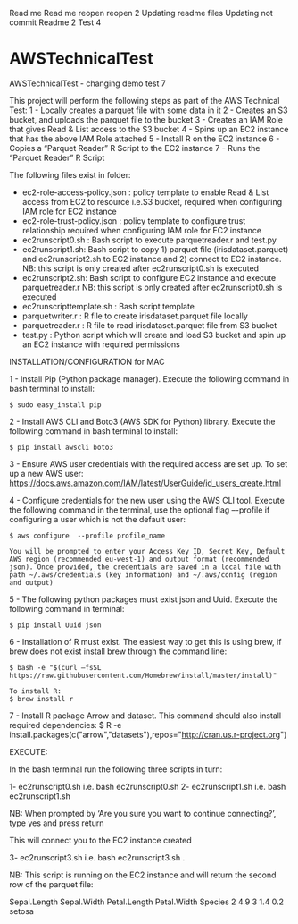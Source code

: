 ﻿Read me Read me reopen reopen 2 Updating readme files Updating not commit Readme 2 Test 4
# AWSTechnicalTest
AWSTechnicalTest - changing demo test 7


This project will perform the following steps as part of the AWS Technical Test:
1 - Locally creates a parquet file with some data in it
2 - Creates an S3 bucket, and uploads the parquet file to the bucket
3 - Creates an IAM Role that gives Read & List access to the S3 bucket
4 - Spins up an EC2 instance that has the above IAM Role attached 
5 - Install R on the EC2 instance
6 - Copies a “Parquet Reader” R Script to the EC2 instance 
7 - Runs the “Parquet Reader” R Script 


The following files exist in folder:
- ec2-role-access-policy.json : policy template to enable Read & List access from EC2 to resource i.e.S3 bucket, required when configuring IAM role for EC2 instance
- ec2-role-trust-policy.json : policy template to configure trust relationship required when configuring IAM role for EC2 instance
- ec2runscript0.sh : Bash script to execute parquetreader.r and test.py
- ec2runscript1.sh:  Bash script to copy 1) parquet file (irisdataset.parquet) and ec2runscript2.sh to EC2 instance and 2) connect to EC2 instance. NB: this script is only created after ec2runscript0.sh is executed
- ec2runscript2.sh: Bash script to configure EC2 instance and execute parquetreader.r  NB: this script is only created after ec2runscript0.sh is executed
- ec2runscripttemplate.sh : Bash script template
- parquetwriter.r : R file to create irisdataset.parquet file locally
- parquetreader.r : R file to read irisdataset.parquet file from S3 bucket
- test.py : Python script which will create and load S3 bucket and spin up an EC2 instance with required permissions

INSTALLATION/CONFIGURATION for MAC

1 - Install Pip (Python package manager). Execute the following command in bash terminal to install:
    
    $ sudo easy_install pip

2 - Install AWS CLI and Boto3 (AWS SDK for Python) library. Execute the following command in bash terminal to install:
    
    $ pip install awscli boto3

3 - Ensure AWS user credentials with the required access are set up. To set up a new AWS user:
    https://docs.aws.amazon.com/IAM/latest/UserGuide/id_users_create.html

4 - Configure credentials for the new user using the AWS CLI tool. Execute the following command in the terminal, use the optional flag –-profile if configuring a user which is not the default user:

    $ aws configure  --profile profile_name

    You will be prompted to enter your Access Key ID, Secret Key, Default AWS region (recommended eu-west-1) and output format (recommended json). Once provided, the credentials are saved in a local file with path ~/.aws/credentials (key information) and ~/.aws/config (region and output)

5 - The following python packages must exist json and Uuid. Execute the following command in terminal:

    $ pip install Uuid json

6 - Installation of R must exist. The easiest way to get this is using brew, if brew does not exist
    install brew through the command line:
    
    $ bash -e "$(curl –fsSL 
    https://raw.githubusercontent.com/Homebrew/install/master/install)"

    To install R:
    $ brew install r

7 - Install R package Arrow and dataset. This command should also install required dependencies:
    $ R -e install.packages(c("arrow","datasets"),repos="http://cran.us.r-project.org")


EXECUTE:

In the bash terminal run the following three scripts in turn:

1-	ec2runscript0.sh i.e. bash ec2runscript0.sh
2-	ec2runscript1.sh i.e. bash ec2runscript1.sh

NB: When prompted by ‘Are you sure you want to continue connecting?’, type yes and press return

This will connect you to the EC2 instance created

3-	ec2runscript3.sh i.e. bash ec2runscript3.sh . 

NB: This script is running on the EC2 instance and will return the second row of the parquet file:

Sepal.Length Sepal.Width Petal.Length Petal.Width Species
2          4.9           3          1.4         0.2  setosa

